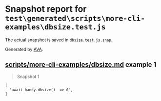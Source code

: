 # Snapshot report for `test\generated\scripts\more-cli-examples\dbsize.test.js`

The actual snapshot is saved in `dbsize.test.js.snap`.

Generated by [AVA](https://ava.li).

## [scripts/more-cli-examples/dbsize.md](../../../../../scripts/more-cli-examples/dbsize.md) example 1

> Snapshot 1

    [
      'await handy.dbsize()  => 0',
    ]
